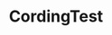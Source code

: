 ---
title: "CordingTest"
permalink: /categories/cordingtest/
layout: category
author_profile: true
taxonomy: cordingtest
sidebar:
    nav: "sidebar-category"
---
